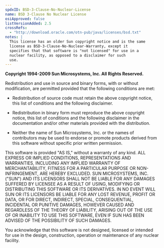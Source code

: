 ```yaml
---
spdxID: BSD-3-Clause-No-Nuclear-License
name: BSD 3-Clause No Nuclear License
osiApproved: false
listVersionAdded: 2.5
crossRefs: 
  - "http://download.oracle.com/otn-pub/java/licenses/bsd.txt"
notes: |
  This license has an older Sun copyright notice and is the same
  license as BSD-3-Clause-No-Nuclear-Warranty, except it
  specifies that that software is "not licensed" for use in a
  nuclear facility, as opposed to a disclaimer for such
  use.
---
```


**Copyright 1994-2009 Sun Microsystems, Inc. All Rights Reserved.**

Redistribution and use in source and binary forms, with or without modification, are permitted provided that the following conditions are met:

* Redistribution of source code must retain the above copyright notice, this list of conditions and the following disclaimer.

* Redistribution in binary form must reproduce the above copyright notice, this list of conditions and the following disclaimer in the documentation and/or other materials provided with the distribution.

* Neither the name of Sun Microsystems, Inc. or the names of contributors may be used to endorse or promote products derived from this software without specific prior written permission.

This software is provided "AS IS," without a warranty of any kind. ALL EXPRESS OR IMPLIED CONDITIONS, REPRESENTATIONS AND WARRANTIES, INCLUDING ANY IMPLIED WARRANTY OF MERCHANTABILITY, FITNESS FOR A PARTICULAR PURPOSE OR NON-INFRINGEMENT, ARE HEREBY EXCLUDED. SUN MICROSYSTEMS, INC. ("SUN") AND ITS LICENSORS SHALL NOT BE LIABLE FOR ANY DAMAGES SUFFERED BY LICENSEE AS A RESULT OF USING, MODIFYING OR DISTRIBUTING THIS SOFTWARE OR ITS DERIVATIVES. IN NO EVENT WILL SUN OR ITS LICENSORS BE LIABLE FOR ANY LOST REVENUE, PROFIT OR DATA, OR FOR DIRECT, INDIRECT, SPECIAL, CONSEQUENTIAL, INCIDENTAL OR PUNITIVE DAMAGES, HOWEVER CAUSED AND REGARDLESS OF THE THEORY OF LIABILITY, ARISING OUT OF THE USE OF OR INABILITY TO USE THIS SOFTWARE, EVEN IF SUN HAS BEEN ADVISED OF THE POSSIBILITY OF SUCH DAMAGES.

You acknowledge that this software is not designed, licensed or intended for use in the design, construction, operation or maintenance of any nuclear facility.
